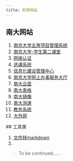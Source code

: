```yaml
---
title: 实用网站
---
```


## 南大网站
<ol>
    <li><a target="_blank" rel="noopener" href="https://ndwy.nju.edu.cn/dztml/admin">南京大学五育项目管理系统</a></li>
    <li><a target="_blank" rel="noopener" href="https://youth.nju.edu.cn/tw/admin">南京大学-学生第二课堂</a></li>
    <li><a target="_blank" rel="noopener" href="https://p.nju.edu.cn">网络认证</a></li>
    <li><a target="_blank" rel="noopener" href="https://xk.nju.edu.cn/">选课系统</a></li>
    <li><a target="_blank" rel="noopener" href="https://itsc.nju.edu.cn/main.htm">信息化建设管理中心</a></li>
    <li><a target="_blank" rel="noopener" href="https://ehall.nju.edu.cn/ywtb-portal/official/index.html#hall">南京大学网上办事服务大厅</a></li>
    <li><a target="_blank" rel="noopener" href="https://box.nju.edu.cn/">南大云盘</a></li>
    <li><a target="_blank" rel="noopener" href="https://table.nju.edu.cn/">南大表格</a></li>
    <li><a target="_blank" rel="noopener" href="https://mirror.nju.edu.cn/">南大镜像</a></li>
    <li><a target="_blank" rel="noopener" href="http://test.nju.edu.cn/">南大测速</a></li>
    <li><a target="_blank" rel="noopener" href="http://elite.nju.edu.cn/jiaowu/exit.do">教务系统</a></li>
    <li><a target="_blank" rel="noopener" href="http://eol.nju.edu.cn/">大外网</a></li>
</ol>
## 工具类

1.   <a href="https://getomni.ai/ocr-demo">文件转markdown</a>
2.   

>   To be continued......
